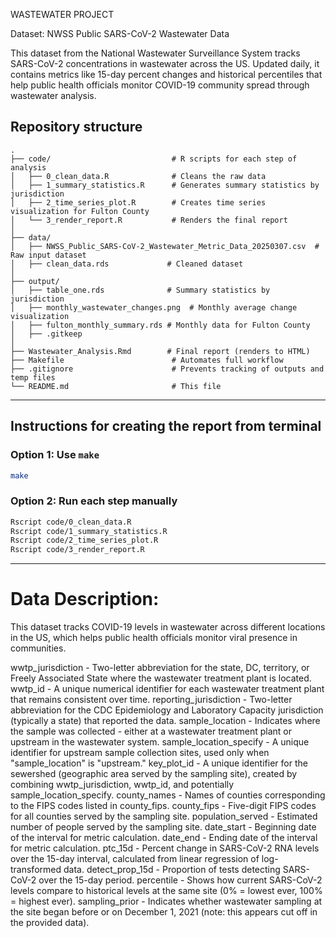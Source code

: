 WASTEWATER PROJECT


Dataset: NWSS Public SARS-CoV-2 Wastewater Data

This dataset from the National Wastewater Surveillance System tracks SARS-CoV-2 concentrations in wastewater across the US. Updated daily, it contains metrics like 15-day percent changes and historical percentiles that help public health officials monitor COVID-19 community spread through wastewater analysis.



## Repository structure

```
.
├── code/                           # R scripts for each step of analysis
│   ├── 0_clean_data.R              # Cleans the raw data
│   ├── 1_summary_statistics.R      # Generates summary statistics by jurisdiction
│   ├── 2_time_series_plot.R        # Creates time series visualization for Fulton County
│   └── 3_render_report.R           # Renders the final report
│
├── data/
│   ├── NWSS_Public_SARS-CoV-2_Wastewater_Metric_Data_20250307.csv  # Raw input dataset 
│   ├── clean_data.rds             # Cleaned dataset
│
├── output/
│   ├── table_one.rds              # Summary statistics by jurisdiction
│   ├── monthly_wastewater_changes.png  # Monthly average change visualization
│   ├── fulton_monthly_summary.rds # Monthly data for Fulton County
│   ├── .gitkeep
│
├── Wastewater_Analysis.Rmd        # Final report (renders to HTML)
├── Makefile                        # Automates full workflow
├── .gitignore                      # Prevents tracking of outputs and temp files
└── README.md                       # This file
```

---


## Instructions for creating the report from terminal

### Option 1: Use `make`

```bash
make
```

### Option 2: Run each step manually

```bash
Rscript code/0_clean_data.R
Rscript code/1_summary_statistics.R
Rscript code/2_time_series_plot.R
Rscript code/3_render_report.R
```

---



# Data Description:

This dataset tracks COVID-19 levels in wastewater across different locations in the US, which helps public health officials monitor viral presence in communities.


wwtp_jurisdiction - Two-letter abbreviation for the state, DC, territory, or Freely Associated State where the wastewater treatment plant is located.
wwtp_id - A unique numerical identifier for each wastewater treatment plant that remains consistent over time.
reporting_jurisdiction - Two-letter abbreviation for the CDC Epidemiology and Laboratory Capacity jurisdiction (typically a state) that reported the data.
sample_location - Indicates where the sample was collected - either at a wastewater treatment plant or upstream in the wastewater system.
sample_location_specify - A unique identifier for upstream sample collection sites, used only when "sample_location" is "upstream."
key_plot_id - A unique identifier for the sewershed (geographic area served by the sampling site), created by combining wwtp_jurisdiction, wwtp_id, and potentially sample_location_specify.
county_names - Names of counties corresponding to the FIPS codes listed in county_fips.
county_fips - Five-digit FIPS codes for all counties served by the sampling site.
population_served - Estimated number of people served by the sampling site.
date_start - Beginning date of the interval for metric calculation.
date_end - Ending date of the interval for metric calculation.
ptc_15d - Percent change in SARS-CoV-2 RNA levels over the 15-day interval, calculated from linear regression of log-transformed data.
detect_prop_15d - Proportion of tests detecting SARS-CoV-2 over the 15-day period.
percentile - Shows how current SARS-CoV-2 levels compare to historical levels at the same site (0% = lowest ever, 100% = highest ever).
sampling_prior - Indicates whether wastewater sampling at the site began before or on December 1, 2021 (note: this appears cut off in the provided data).

